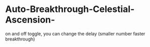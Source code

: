 # Auto-Breakthrough-Celestial-Ascension-
on and off toggle, you can change the delay (smaller number faster breakthrough)
